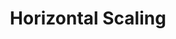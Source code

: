 ---
title: Horizontal Scaling
menu:
  docs_{{ .version }}:
    identifier: cas-horizontal-scaling
    name: Horizontal Scaling
    parent: cas-scaling
    weight: 10
menu_name: docs_{{ .version }}
---